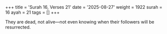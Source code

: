 +++
title = 'Surah 16, Verses 21'
date = '2025-08-27'
weight = 1922
surah = 16
ayah = 21
tags = []
+++

They are dead, not alive—not even knowing when their followers will be resurrected.